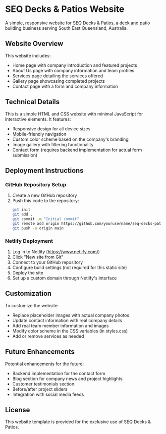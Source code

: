 # SEQ Decks & Patios Website

A simple, responsive website for SEQ Decks & Patios, a deck and patio building business serving South East Queensland, Australia.

## Website Overview

This website includes:
- Home page with company introduction and featured projects
- About Us page with company information and team profiles
- Services page detailing the services offered
- Gallery page showcasing completed projects
- Contact page with a form and company information

## Technical Details

This is a simple HTML and CSS website with minimal JavaScript for interactive elements. It features:
- Responsive design for all device sizes
- Mobile-friendly navigation
- Custom color scheme based on the company's branding
- Image gallery with filtering functionality
- Contact form (requires backend implementation for actual form submission)

## Deployment Instructions

### GitHub Repository Setup

1. Create a new GitHub repository
2. Push this code to the repository:
   ```bash
   git init
   git add .
   git commit -m "Initial commit"
   git remote add origin https://github.com/yourusername/seq-decks-patios.git
   git push -u origin main
   ```

### Netlify Deployment

1. Log in to Netlify (https://www.netlify.com/)
2. Click "New site from Git"
3. Connect to your GitHub repository
4. Configure build settings (not required for this static site)
5. Deploy the site
6. Set up a custom domain through Netlify's interface

## Customization

To customize the website:
- Replace placeholder images with actual company photos
- Update contact information with real company details
- Add real team member information and images
- Modify color scheme in the CSS variables (in styles.css)
- Add or remove services as needed

## Future Enhancements

Potential enhancements for the future:
- Backend implementation for the contact form
- Blog section for company news and project highlights
- Customer testimonials section
- Before/after project sliders
- Integration with social media feeds

## License

This website template is provided for the exclusive use of SEQ Decks & Patios. 